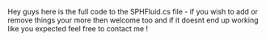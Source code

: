Hey guys here is the full code to the SPHFluid.cs file - if you wish to add or remove things your more then welcome too and if it doesnt end up working like you expected feel free to contact me !
